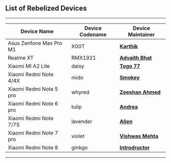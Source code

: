 List of Rebelized Devices
-------------------------
----------------------------------------------------------------------------------------------------
|         Device Name           | Device Codename  |        Device Maintainer                      |
|-------------------------------|------------------|-----------------------------------------------|
| Asus Zenfone Max Pro M1       | X00T             | [**Karthik**](https://t.me/le_heisenberg)     |
| Realme XT                     | RMX1921          | [**Advaith Bhat**](https://t.me/advaithbhat)  |
| Xiaomi MI A2 Lite             | daisy            | [**Togo 77**](https://t.me/TogoFire)          |
| Xiaomi Redmi Note 4/4X        | mido             | [**Smokey**](https://t.me/smokey_18)          |
| Xiaomi Redmi Note 5 pro       | whyred           | [**Zeeshan Ahmed**](https://t.me/NAHSEEZ)     |
| Xiaomi Redmi Note 6 pro       | tulip            | [**Andrea**](https://t.me/andrysciortino)     |
| Xiaomi Redmi Note 7/7S        | lavender         | [**Alien**](https://t.me/JustAlien)           |
| Xiaomi Redmi Note 7 pro       | violet           | [**Vishwas Mehta**](https://t.me/mavji007)    |
| Xiaomi Redmi Note 8           | ginkgo           | [**Introdructor**](https://t.me/Introdructor) |
----------------------------------------------------------------------------------------------------
